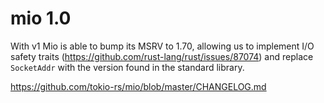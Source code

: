 # mio 1.0

With v1 Mio is able to bump its MSRV to 1.70, allowing us to implement I/O
safety traits (https://github.com/rust-lang/rust/issues/87074) and replace
`SocketAddr` with the version found in the standard library.

https://github.com/tokio-rs/mio/blob/master/CHANGELOG.md
